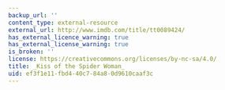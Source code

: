 ```yaml
---
backup_url: ''
content_type: external-resource
external_url: http://www.imdb.com/title/tt0089424/
has_external_licence_warning: true
has_external_license_warning: true
is_broken: ''
license: https://creativecommons.org/licenses/by-nc-sa/4.0/
title: _Kiss of the Spider Woman_
uid: ef3f1e11-fbd4-40c7-84a8-0d9610caaf3c
---
```

